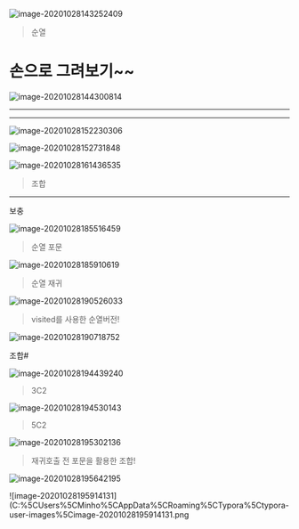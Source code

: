 ![image-20201028143252409](C:%5CUsers%5CMinho%5CAppData%5CRoaming%5CTypora%5Ctypora-user-images%5Cimage-20201028143252409.png)

> 순열

# 손으로 그려보기~~

![image-20201028144300814](C:%5CUsers%5CMinho%5CAppData%5CRoaming%5CTypora%5Ctypora-user-images%5Cimage-20201028144300814.png)

****

****

![image-20201028152230306](C:%5CUsers%5CMinho%5CAppData%5CRoaming%5CTypora%5Ctypora-user-images%5Cimage-20201028152230306.png)

![image-20201028152731848](C:%5CUsers%5CMinho%5CAppData%5CRoaming%5CTypora%5Ctypora-user-images%5Cimage-20201028152731848.png)

![image-20201028161436535](C:%5CUsers%5CMinho%5CAppData%5CRoaming%5CTypora%5Ctypora-user-images%5Cimage-20201028161436535.png)

> 조합

---



보충

![image-20201028185516459](C:%5CUsers%5CMinho%5CAppData%5CRoaming%5CTypora%5Ctypora-user-images%5Cimage-20201028185516459.png)

> 순열 포문

![image-20201028185910619](C:%5CUsers%5CMinho%5CAppData%5CRoaming%5CTypora%5Ctypora-user-images%5Cimage-20201028185910619.png)

> 순열 재귀



![image-20201028190526033](C:%5CUsers%5CMinho%5CAppData%5CRoaming%5CTypora%5Ctypora-user-images%5Cimage-20201028190526033.png)

> visited를 사용한 순열버전!

![image-20201028190718752](C:%5CUsers%5CMinho%5CAppData%5CRoaming%5CTypora%5Ctypora-user-images%5Cimage-20201028190718752.png)





조합#

![image-20201028194439240](C:%5CUsers%5CMinho%5CAppData%5CRoaming%5CTypora%5Ctypora-user-images%5Cimage-20201028194439240.png)

> 3C2



![image-20201028194530143](C:%5CUsers%5CMinho%5CAppData%5CRoaming%5CTypora%5Ctypora-user-images%5Cimage-20201028194530143.png)

> 5C2





![image-20201028195302136](C:%5CUsers%5CMinho%5CAppData%5CRoaming%5CTypora%5Ctypora-user-images%5Cimage-20201028195302136.png)

> 재귀호출 전 포문을 활용한 조합!
>
> 

![image-20201028195642195](C:%5CUsers%5CMinho%5CAppData%5CRoaming%5CTypora%5Ctypora-user-images%5Cimage-20201028195642195.png)

![image-20201028195914131](C:%5CUsers%5CMinho%5CAppData%5CRoaming%5CTypora%5Ctypora-user-images%5Cimage-20201028195914131.png